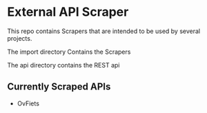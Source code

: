 # External API Scraper

This repo contains Scrapers that are intended to be used by several projects.


The import directory Contains the Scrapers

The api directory contains the REST api 

## Currently Scraped APIs

- OvFiets


